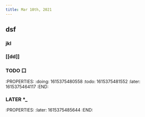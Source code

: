 ```yaml
---
title: Mar 10th, 2021
---
```


## dsf
### jkl
### [[dd]]
### TODO 口
:PROPERTIES:
:doing: 1615375480558
:todo: 1615375481552
:later: 1615375464117
:END:
### LATER *_
:PROPERTIES:
:later: 1615375485644
:END:
###
